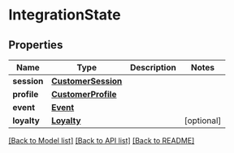 # IntegrationState

## Properties
Name | Type | Description | Notes
------------ | ------------- | ------------- | -------------
**session** | [**CustomerSession**](CustomerSession.md) |  | 
**profile** | [**CustomerProfile**](CustomerProfile.md) |  | 
**event** | [**Event**](Event.md) |  | 
**loyalty** | [**Loyalty**](Loyalty.md) |  | [optional] 

[[Back to Model list]](../README.md#documentation-for-models) [[Back to API list]](../README.md#documentation-for-api-endpoints) [[Back to README]](../README.md)


